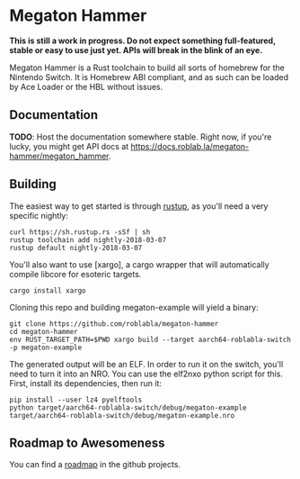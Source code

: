 # Megaton Hammer

**This is still a work in progress. Do not expect something full-featured,
stable or easy to use just yet. APIs will break in the blink of an eye.**

Megaton Hammer is a Rust toolchain to build all sorts of homebrew for the
Nintendo Switch. It is Homebrew ABI compliant, and as such can be loaded by
Ace Loader or the HBL without issues.

## Documentation

**TODO**: Host the documentation somewhere stable. Right now, if you're lucky,
you might get API docs at https://docs.roblab.la/megaton-hammer/megaton_hammer.

## Building

The easiest way to get started is through [rustup], as you'll need a very
specific nightly:

```
curl https://sh.rustup.rs -sSf | sh
rustup toolchain add nightly-2018-03-07
rustup default nightly-2018-03-07
```

You'll also want to use [xargo], a cargo wrapper that will automatically compile
libcore for esoteric targets.

```
cargo install xargo
```

Cloning this repo and building megaton-example will yield a binary:

```
git clone https://github.com/roblabla/megaton-hammer
cd megaton-hammer
env RUST_TARGET_PATH=$PWD xargo build --target aarch64-roblabla-switch -p megaton-example
```

The generated output will be an ELF. In order to run it on the switch, you'll
need to turn it into an NRO. You can use the elf2nxo python script for this.
First, install its dependencies, then run it:

```
pip install --user lz4 pyelftools
python target/aarch64-roblabla-switch/debug/megaton-example target/aarch64-roblabla-switch/debug/megaton-example.nro
```


## Roadmap to Awesomeness

You can find a [roadmap] in the github projects.

[rustup]: https://rustup.rs
[roadmap]: https://github.com/roblabla/megaton-hammer/projects/1
